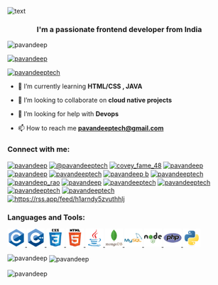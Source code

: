 
![text](https://github.com/user-attachments/assets/6f50cd98-1d94-44c9-942a-142a1e11051e)

<h3 align="center">I'm a passionate frontend developer from India</h3>

<p align="left"> <img src="https://komarev.com/ghpvc/?username=pavandeep&label=Profile%20views&color=0e75b6&style=flat" alt="pavandeep" /> </p>

<p align="left"> <a href="https://github.com/ryo-ma/github-profile-trophy"><img src="https://github-profile-trophy.vercel.app/?username=pavandeep" alt="pavandeep" /></a> </p>

<p align="left"> <a href="https://twitter.com/pavandeeptech" target="blank"><img src="https://img.shields.io/twitter/follow/pavandeeptech?logo=twitter&style=for-the-badge" alt="pavandeeptech" /></a> </p>

- 🌱 I’m currently learning **HTML/CSS , JAVA**

- 👯 I’m looking to collaborate on **cloud native projects**

- 🤝 I’m looking for help with **Devops**

- 📫 How to reach me **pavandeeptech@gmail.com**

<h3 align="left">Connect with me:</h3>
<p align="left">
  
<a href="https://www.hackerearth.com/pavandeep" target="blank"><img align="center" src="https://raw.githubusercontent.com/rahuldkjain/github-profile-readme-generator/master/src/images/icons/Social/hackerearth.svg" alt="pavandeep" height="30" width="40" /></a>
<a href="https://hashnode.com/@pavandeeptech" target="blank"><img align="center" src="https://raw.githubusercontent.com/rahuldkjain/github-profile-readme-generator/master/src/images/icons/Social/hashnode.svg" alt="@pavandeeptech" height="30" width="40" /></a>
<a href="https://www.codechef.com/users/covey_fame_48" target="blank"><img align="center" src="https://cdn.jsdelivr.net/npm/simple-icons@3.1.0/icons/codechef.svg" alt="covey_fame_48" height="30" width="40" /></a>
<a href="https://codepen.io/pavandeep" target="blank"><img align="center" src="https://raw.githubusercontent.com/rahuldkjain/github-profile-readme-generator/master/src/images/icons/Social/codepen.svg" alt="pavandeep" height="30" width="40" /></a>
<a href="https://dev.to/pavandeep" target="blank"><img align="center" src="https://raw.githubusercontent.com/rahuldkjain/github-profile-readme-generator/master/src/images/icons/Social/devto.svg" alt="pavandeep" height="30" width="40" /></a>
<a href="https://twitter.com/pavandeeptech" target="blank"><img align="center" src="https://raw.githubusercontent.com/rahuldkjain/github-profile-readme-generator/master/src/images/icons/Social/twitter.svg" alt="pavandeeptech" height="30" width="40" /></a>
<a href="https://linkedin.com/in/pavandeep b" target="blank"><img align="center" src="https://raw.githubusercontent.com/rahuldkjain/github-profile-readme-generator/master/src/images/icons/Social/linked-in-alt.svg" alt="pavandeep b" height="30" width="40" /></a>
<a href="https://kaggle.com/pavandeeptech" target="blank"><img align="center" src="https://raw.githubusercontent.com/rahuldkjain/github-profile-readme-generator/master/src/images/icons/Social/kaggle.svg" alt="pavandeeptech" height="30" width="40" /></a>
<a href="https://instagram.com/pavandeep_rao" target="blank"><img align="center" src="https://raw.githubusercontent.com/rahuldkjain/github-profile-readme-generator/master/src/images/icons/Social/instagram.svg" alt="pavandeep_rao" height="30" width="40" /></a>
<a href="https://dribbble.com/pavandeep" target="blank"><img align="center" src="https://raw.githubusercontent.com/rahuldkjain/github-profile-readme-generator/master/src/images/icons/Social/dribbble.svg" alt="pavandeep" height="30" width="40" /></a>
<a href="https://www.leetcode.com/pavandeeptech" target="blank"><img align="center" src="https://raw.githubusercontent.com/rahuldkjain/github-profile-readme-generator/master/src/images/icons/Social/leet-code.svg" alt="pavandeeptech" height="30" width="40" /></a>
<a href="https://www.hackerrank.com/pavandeeptech" target="blank"><img align="center" src="https://raw.githubusercontent.com/rahuldkjain/github-profile-readme-generator/master/src/images/icons/Social/hackerrank.svg" alt="pavandeeptech" height="30" width="40" /></a>
<a href="https://auth.geeksforgeeks.org/user/pavandeeptech" target="blank"><img align="center" src="https://raw.githubusercontent.com/rahuldkjain/github-profile-readme-generator/master/src/images/icons/Social/geeks-for-geeks.svg" alt="pavandeeptech" height="30" width="40" /></a>
<a href="https://www.topcoder.com/members/pavandeeptech" target="blank"><img align="center" src="https://raw.githubusercontent.com/rahuldkjain/github-profile-readme-generator/master/src/images/icons/Social/topcoder.svg" alt="pavandeeptech" height="30" width="40" /></a>
<a href="/https://rss.app/feed/h1arndy5zvuthhlj" target="blank"><img align="center" src="https://raw.githubusercontent.com/rahuldkjain/github-profile-readme-generator/master/src/images/icons/Social/rss.svg" alt="https://rss.app/feed/h1arndy5zvuthhlj" height="30" width="40" /></a>
</p>

<h3 align="left">Languages and Tools:</h3>
<p align="left"> <a href="https://www.cprogramming.com/" target="_blank" rel="noreferrer"> <img src="https://raw.githubusercontent.com/devicons/devicon/master/icons/c/c-original.svg" alt="c" width="40" height="40"/> </a> 
<a href="https://www.w3schools.com/cpp/" target="_blank" rel="noreferrer"> <img src="https://raw.githubusercontent.com/devicons/devicon/master/icons/cplusplus/cplusplus-original.svg" alt="cplusplus" width="40" height="40"/> </a> 
<a href="https://www.w3schools.com/css/" target="_blank" rel="noreferrer"> <img src="https://raw.githubusercontent.com/devicons/devicon/master/icons/css3/css3-original-wordmark.svg" alt="css3" width="40" height="40"/> </a>   
<a href="https://www.w3.org/html/" target="_blank" rel="noreferrer"> <img src="https://raw.githubusercontent.com/devicons/devicon/master/icons/html5/html5-original-wordmark.svg" alt="html5" width="40" height="40"/> </a> 
<a href="https://www.java.com" target="_blank" rel="noreferrer"> <img src="https://raw.githubusercontent.com/devicons/devicon/master/icons/java/java-original.svg" alt="java" width="40" height="40"/> </a>
<a href="https://www.mongodb.com/" target="_blank" rel="noreferrer"> <img src="https://raw.githubusercontent.com/devicons/devicon/master/icons/mongodb/mongodb-original-wordmark.svg" alt="mongodb" width="40" height="40"/> </a>
<a href="https://www.mysql.com/" target="_blank" rel="noreferrer"> <img src="https://raw.githubusercontent.com/devicons/devicon/master/icons/mysql/mysql-original-wordmark.svg" alt="mysql" width="40" height="40"/> </a>
<a href="https://nodejs.org" target="_blank" rel="noreferrer"> <img src="https://raw.githubusercontent.com/devicons/devicon/master/icons/nodejs/nodejs-original-wordmark.svg" alt="nodejs" width="40" height="40"/> </a>
<a href="https://www.php.net" target="_blank" rel="noreferrer"> <img src="https://raw.githubusercontent.com/devicons/devicon/master/icons/php/php-original.svg" alt="php" width="40" height="40"/> </a> 
<a href="https://www.python.org" target="_blank" rel="noreferrer"> <img src="https://raw.githubusercontent.com/devicons/devicon/master/icons/python/python-original.svg" alt="python" width="40" height="40"/> </a> </p>

<p><img align="left" src="https://github-readme-stats.vercel.app/api/top-langs?username=pavandeep&show_icons=true&locale=en&layout=compact" alt="pavandeep" /></p>

<p>&nbsp;<img align="center" src="https://github-readme-stats.vercel.app/api?username=pavandeep&show_icons=true&locale=en" alt="pavandeep" /></p>

<p><img align="center" src="https://github-readme-streak-stats.herokuapp.com/?user=pavandeep&" alt="pavandeep" /></p>
